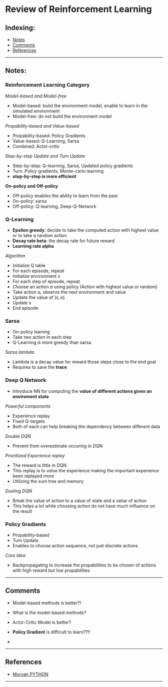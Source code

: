 # Review of Reinforcement Learning

## Indexing:
- [Notes](#Notes)
- [Comments](#Comments)
- [References](#References)
---
## Notes:
### Reinforcement Learning Category
*Model-based and Model-free*
- Model-based: build the environment model, enable to learn in the simulated environment
- Model-free: do not build the environment model

*Propability-based and Value-based*
- Propability-based: Policy Gradients
- Value-based: Q-Learning, Sarsa
- Combined: Actor-critic

*Step-by-step Update and Turn Update*
- Step-by-step: Q-learning, Sarsa, Updated policy gradients
- Turn: Policy gradients, Monte-carlo learning
- **step-by-step is more efficient**

**On-policy and Off-policy**
- Off-policy enables the ability to learn from the past
- On-policy: sarsa
- Off-policy: Q-learning, Deep-Q-Network

### Q-Learning
- **Epsilon greedy**: decide to take the computed action with highest value or to take a random action
- **Decay rate beta**: the decay rate for future reward
- **Learning rate alpha**

*Algorithm*
- Initialize Q table
- For each episode, repeat
- Initialize environment $s$
- For each step of episode, repeat
- Choose an action $a$ using policy (Action with highest value or random)
- Take action $a$, observe the next environment and value
- Update the value of $(s,a)$ 
- Update $s$
- End episode

### Sarsa
- On-policy learnng
- Take two action in each step
- Q-Learning is more greedy than sarsa

*Sarsa lambda*
- Lambda is a decay value for reward those steps close to the end goal
- Requires to save the **trace**

### Deep Q Network
- Introduce NN for computing the **value of different actions given an enviroment state**

*Powerful components*
- Experience replay
- Fixed Q-targets
- Both of each can help breaking the dependency between different data

*Double DQN*
- Prevent from overestimate occuring in DQN

*Prioritized Experience replay*
- The reward is little in DQN
- This replay is to value the experience making the important experience been replayed more
- Utilizing the sum tree and memory

*Dueling DQN*
- Break the value of action to a value of state and a value of action
- This helps a lot while choosing action do not have much influence on the result

### Policy Gradients
- Propability-based
- Turn Update
- Enables to choose action sequence, not just discrete actions 

*Core Idea*
- Backpropagating to increase the propabilities to be chosen of actions with high reward but low propabilities

---
## Comments
- Model-based methods is better?!
- What is the model-based methods?

- Actor-Critic Model is better?
- **Policy Gradient** is difficult to learn??!!

- 
---
## References
- [Morvan PYTHON](https://morvanzhou.github.io/tutorials/machine-learning/reinforcement-learning/)
---
